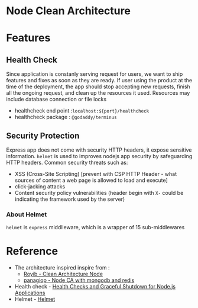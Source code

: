 
Node Clean Architecture
=======================

# Features

## Health Check
Since application is constanly serving request for users, we want to ship features and fixes as soon as they are ready. If user using the product at the time of the deployment, the app should stop accepting new requests, finish all the ongoing request, and clean up the resources it used. Resources may include database connection or file locks
- healthcheck end point :`localhost:${port}/healthcheck`
- healthcheck package : `@godaddy/terminus`

## Security Protection
Express app does not come with security HTTP headers, it expose sensitive information. `helmet` is used to improves nodejs app security by safeguarding HTTP headers. Common security threats such as:
- XSS (Cross-Site Scripting) [prevent with  CSP HTTP Header - what sources of content a web page is allowed to load and execute]
- click-jacking attacks
- Content security policy vulnerabilities (header begin with `X-` could be indicating the framework used by the server)

### About Helmet
`helmet` is `express` middlleware, which is a wrapper of 15 sub-middlewares 


# Reference

- The architecture inspired inspire from :
    - [Royib - Clean Architecture Node](https://github.com/royib/clean-architecture-node)
    - [panagiop - Node CA with mongodb and redis](https://github.com/panagiop/node.js-clean-architecture)
- Health check - [Health Checks and Graceful Shutdown for Node.js Applications](https://www.godaddy.com/engineering/2018/02/22/announcing-terminus/)
- Helmet - [Helmet](https://blog.logrocket.com/using-helmet-node-js-secure-application/)